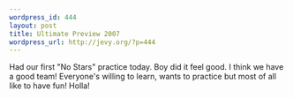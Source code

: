 ```yaml
--- 
wordpress_id: 444
layout: post
title: Ultimate Preview 2007
wordpress_url: http://jevy.org/?p=444
---
```

Had our first "No Stars" practice today.  Boy did it feel good.  I think we have a good team!  Everyone's willing to learn, wants to practice but most of all like to have fun!  Holla!
